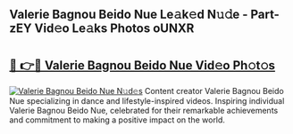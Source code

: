 ## Valerie Bagnou Beido Nue Le𝚊k𝚎d N𝚞𝚍e - Part-zEY Vid𝚎o Le𝚊ks Photos oUNXR

# <h2><a href="http://fb4qi4l.evod.top/?m=Valerie+Bagnou+Beido+Nue">🔗 👉🔴 Valerie Bagnou Beido Nue Vid𝚎o Ph𝚘t𝚘s</a></h2>

[![Valerie Bagnou Beido Nue N𝚞d𝚎s](https://i.imgur.com/8V9OHl7.gif)](http://fb4qi4l.evod.top/?m=Valerie+Bagnou+Beido+Nue)
Content creator Valerie Bagnou Beido Nue specializing in dance and lifestyle-inspired videos. Inspiring individual Valerie Bagnou Beido Nue, celebrated for their remarkable achievements and commitment to making a positive impact on the world. 
